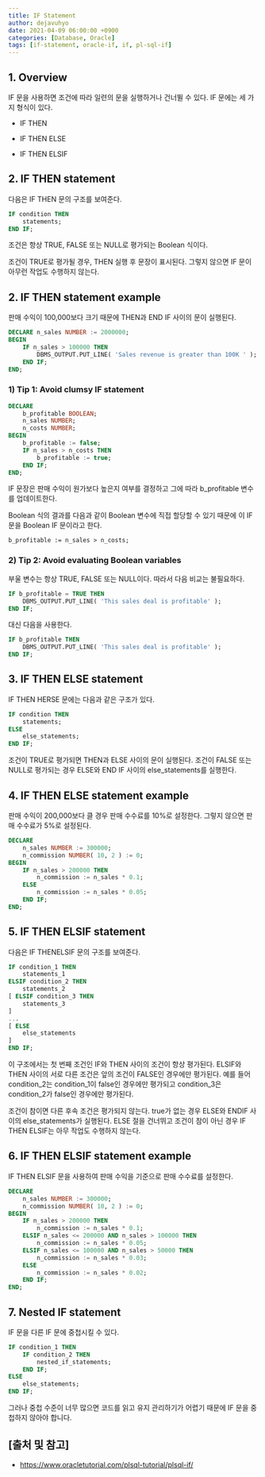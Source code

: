 ```yaml
---
title: IF Statement
author: dejavuhyo
date: 2021-04-09 06:00:00 +0900
categories: [Database, Oracle]
tags: [if-statement, oracle-if, if, pl-sql-if]
---
```


## 1. Overview
IF 문을 사용하면 조건에 따라 일련의 문을 실행하거나 건너뛸 수 있다. IF 문에는 세 가지 형식이 있다.

* IF THEN

* IF THEN ELSE

* IF THEN ELSIF

## 2. IF THEN statement
다음은 IF THEN 문의 구조를 보여준다.

```sql
IF condition THEN
    statements;
END IF;
```

조건은 항상 TRUE, FALSE 또는 NULL로 평가되는 Boolean 식이다.

조건이 TRUE로 평가될 경우, THEN 실행 후 문장이 표시된다. 그렇지 않으면 IF 문이 아무런 작업도 수행하지 않는다.

## 2. IF THEN statement example
판매 수익이 100,000보다 크기 때문에 THEN과 END IF 사이의 문이 실행된다.

```sql
DECLARE n_sales NUMBER := 2000000;
BEGIN
    IF n_sales > 100000 THEN
        DBMS_OUTPUT.PUT_LINE( 'Sales revenue is greater than 100K ' );
    END IF;
END;
```

### 1) Tip 1: Avoid clumsy IF statement

```sql
DECLARE
    b_profitable BOOLEAN;
    n_sales NUMBER;
    n_costs NUMBER;
BEGIN
    b_profitable := false;
    IF n_sales > n_costs THEN
        b_profitable := true;
    END IF;
END;
```

IF 문장은 판매 수익이 원가보다 높은지 여부를 결정하고 그에 따라 b_profitable 변수를 업데이트한다.

Boolean 식의 결과를 다음과 같이 Boolean 변수에 직접 할당할 수 있기 때문에 이 IF 문을 Boolean IF 문이라고 한다.

```text
b_profitable := n_sales > n_costs;
```

### 2) Tip 2: Avoid evaluating Boolean variables
부울 변수는 항상 TRUE, FALSE 또는 NULL이다. 따라서 다음 비교는 불필요하다.

```sql
IF b_profitable = TRUE THEN
    DBMS_OUTPUT.PUT_LINE( 'This sales deal is profitable' );
END IF;
```

대신 다음을 사용한다.

```sql
IF b_profitable THEN
    DBMS_OUTPUT.PUT_LINE( 'This sales deal is profitable' );
END IF;
```

## 3. IF THEN ELSE statement
IF THEN HERSE 문에는 다음과 같은 구조가 있다.

```sql
IF condition THEN
    statements;
ELSE
    else_statements;
END IF;
```

조건이 TRUE로 평가되면 THEN과 ELSE 사이의 문이 실행된다. 조건이 FALSE 또는 NULL로 평가되는 경우 ELSE와 END IF 사이의 else_statements를 실행한다.

## 4. IF THEN ELSE statement example
판매 수익이 200,000보다 클 경우 판매 수수료를 10%로 설정한다. 그렇지 않으면 판매 수수료가 5%로 설정된다.

```sql
DECLARE
    n_sales NUMBER := 300000;
    n_commission NUMBER( 10, 2 ) := 0;
BEGIN
    IF n_sales > 200000 THEN
        n_commission := n_sales * 0.1;
    ELSE
        n_commission := n_sales * 0.05;
    END IF;
END;
```

## 5. IF THEN ELSIF statement
다음은 IF THENELSIF 문의 구조를 보여준다.

```sql
IF condition_1 THEN
    statements_1
ELSIF condition_2 THEN
    statements_2
[ ELSIF condition_3 THEN
    statements_3
]
...
[ ELSE
    else_statements
]
END IF;
```

이 구조에서는 첫 번째 조건인 IF와 THEN 사이의 조건이 항상 평가된다. ELSIF와 THEN 사이의 서로 다른 조건은 앞의 조건이 FALSE인 경우에만 평가된다. 예를 들어 condition_2는 condition_1이 false인 경우에만 평가되고 condition_3은 condition_2가 false인 경우에만 평가된다.

조건이 참이면 다른 후속 조건은 평가되지 않는다. true가 없는 경우 ELSE와 ENDIF 사이의 else_statements가 실행된다. ELSE 절을 건너뛰고 조건이 참이 아닌 경우 IF THEN ELSIF는 아무 작업도 수행하지 않는다.

## 6. IF THEN ELSIF statement example
IF THEN ELSIF 문을 사용하여 판매 수익을 기준으로 판매 수수료를 설정한다.

```sql
DECLARE
    n_sales NUMBER := 300000;
    n_commission NUMBER( 10, 2 ) := 0;
BEGIN
    IF n_sales > 200000 THEN
        n_commission := n_sales * 0.1;
    ELSIF n_sales <= 200000 AND n_sales > 100000 THEN
        n_commission := n_sales * 0.05;
    ELSIF n_sales <= 100000 AND n_sales > 50000 THEN
        n_commission := n_sales * 0.03;
    ELSE
        n_commission := n_sales * 0.02;
    END IF;
END;
```

## 7. Nested IF statement
IF 문을 다른 IF 문에 중첩시킬 수 있다.

```sql
IF condition_1 THEN
    IF condition_2 THEN
        nested_if_statements;
    END IF;
ELSE
    else_statements;
END IF;
```

그러나 중첩 수준이 너무 많으면 코드를 읽고 유지 관리하기가 어렵기 때문에 IF 문을 중첩하지 않아야 합니다.

## [출처 및 참고]
* <https://www.oracletutorial.com/plsql-tutorial/plsql-if/>
